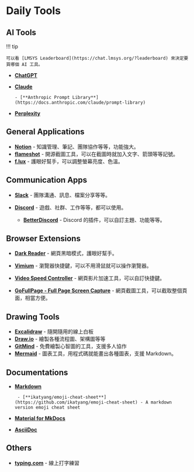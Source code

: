 # Daily Tools

## AI Tools

!!! tip

    可以看 [LMSYS Leaderboard](https://chat.lmsys.org/?leaderboard) 來決定要買哪個 AI 工具。

- [**ChatGPT**](https://chat.openai.com/)
- [**Claude**](https://claude.ai/)

      - [**Anthropic Prompt Library**](https://docs.anthropic.com/claude/prompt-library)

- [**Perplexity**](https://www.perplexity.ai/)

## General Applications

- [**Notion**](https://www.notion.so/) - 知識管理、筆記、團隊協作等等，功能強大。
- [**flameshot**](https://flameshot.org/) - 開源截圖工具，可以在截圖時就加入文字、箭頭等等記號。
- [**f.lux**](https://justgetflux.com/) - 護眼好幫手，可以調整螢幕亮度、色溫。

## Communication Apps

- [**Slack**](https://slack.com/) - 團隊溝通、訊息、檔案分享等等。
  
- [**Discord**](https://discord.com/) - 遊戲、社群、工作等等，都可以使用。
  
    - [**BetterDiscord**](https://betterdiscord.app/) - Discord 的插件，可以自訂主題、功能等等。

## Browser Extensions

- [**Dark Reader**](https://chromewebstore.google.com/detail/eimadpbcbfnmbkopoojfekhnkhdbieeh) - 網頁黑暗模式，護眼好幫手。

- [**Vimium**](https://chromewebstore.google.com/detail/vimium/dbepggeogbaibhgnhhndojpepiihcmeb) - 瀏覽器快捷鍵，可以不用滑鼠就可以操作瀏覽器。

- [**Video Speed Controller**](https://chromewebstore.google.com/detail/nffaoalbilbmmfgbnbgppjihopabppdk) - 網頁影片加速工具，可以自訂快捷鍵。

- [**GoFullPage - Full Page Screen Capture**](https://chromewebstore.google.com/detail/gofullpage-full-page-scre/fdpohaocaechififmbbbbbknoalclacl?&utm_source=ext_sidebar) - 網頁截圖工具，可以截取整個頁面，相當方便。

## Drawing Tools

- [**Excalidraw**](https://excalidraw.com/) - 隨開隨用的線上白板
- [**Draw.io**](https://app.diagrams.net/) - 繪製各種流程圖、架構圖等等
- [**GitMind**](https://gitmind.com/tw/) - 免費繪製心智圖的工具，支援多人協作
- [**Mermaid**](https://mermaid.js.org/) - 圖表工具，用程式碼就能畫出各種圖表，支援 Markdown。

## Documentations

- [**Markdown**](https://www.markdownguide.org/)

       - [**ikatyang/emoji-cheat-sheet**](https://github.com/ikatyang/emoji-cheat-sheet) - A markdown version emoji cheat sheet

- [**Material for MkDocs**](https://squidfunk.github.io/mkdocs-material/getting-started/)
- [**AsciiDoc**](https://asciidoc.org/)

## Others

- [**typing.com**](https://www.typing.com/) - 線上打字練習

